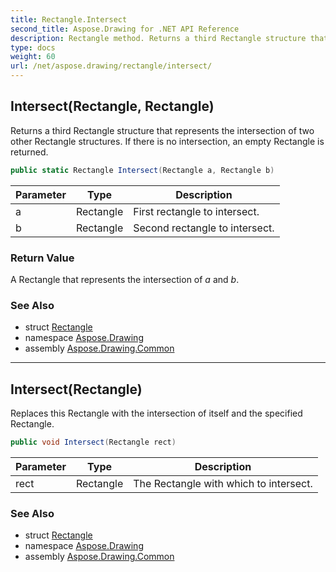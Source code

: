 ```yaml
---
title: Rectangle.Intersect
second_title: Aspose.Drawing for .NET API Reference
description: Rectangle method. Returns a third Rectangle structure that represents the intersection of two other Rectangle structures. If there is no intersection an empty Rectangle is returned
type: docs
weight: 60
url: /net/aspose.drawing/rectangle/intersect/
---
```

## Intersect(Rectangle, Rectangle)

Returns a third Rectangle structure that represents the intersection of two other Rectangle structures. If there is no intersection, an empty Rectangle is returned.

```csharp
public static Rectangle Intersect(Rectangle a, Rectangle b)
```

| Parameter | Type | Description |
| --- | --- | --- |
| a | Rectangle | First rectangle to intersect. |
| b | Rectangle | Second rectangle to intersect. |

### Return Value

A Rectangle that represents the intersection of *a* and *b*.

### See Also

* struct [Rectangle](../)
* namespace [Aspose.Drawing](../../rectangle/)
* assembly [Aspose.Drawing.Common](../../../)

---

## Intersect(Rectangle)

Replaces this Rectangle with the intersection of itself and the specified Rectangle.

```csharp
public void Intersect(Rectangle rect)
```

| Parameter | Type | Description |
| --- | --- | --- |
| rect | Rectangle | The Rectangle with which to intersect. |

### See Also

* struct [Rectangle](../)
* namespace [Aspose.Drawing](../../rectangle/)
* assembly [Aspose.Drawing.Common](../../../)


